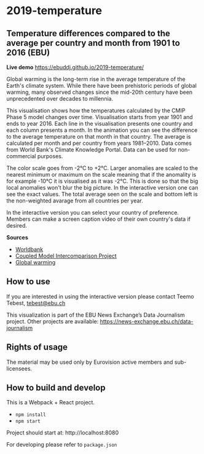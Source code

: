 # 2019-temperature

## Temperature differences compared to the average per country and month from 1901 to 2016 (EBU)

**Live demo** https://ebuddj.github.io/2019-temperature/

Global warming is the long-term rise in the average temperature of the Earth's climate system. While there have been prehistoric periods of global warming, many observed changes since the mid-20th century have been unprecedented over decades to millennia.

This visualisation shows how the temperatures calculated by the CMIP Phase 5 model changes over time. Visualisation starts from year 1901 and ends to year 2016. Each line in the visualisation presents one country and each column presents a month. In the animation you can see the difference to the average temperature on that month in that country. The average is calculated per month and per country from years 1981–2010. Data comes from World Bank's Climate Knowledge Portal. Data can be used for non-commercial purposes.

The color scale goes from -2°C to +2°C. Larger anomalies are scaled to the nearest minimum or maximum on the scale meaning that if the anomality is for example -10°C it is visualised as it was -2°C. This is done so that the big local anomalies won't blur the big picture. In the interactive version one can see the exact values. The total average seen on the scale and bottom left is the non-weighted avarage from all countries per year.  

In the interactive version you can select your country of preference. Members can make a screen caption video of their own country's data if desired.

**Sources**
* [Worldbank](https://climateknowledgeportal.worldbank.org/download-data)
* [Coupled Model Intercomparison Project](https://en.wikipedia.org/wiki/Coupled_Model_Intercomparison_Project)
* [Global warming](https://en.wikipedia.org/wiki/Global_warming)

## How to use

If you are interested in using the interactive version please contact Teemo Tebest, tebest@ebu.ch

This visualization is part of the EBU News Exchange’s Data Journalism project. Other projects are available: https://news-exchange.ebu.ch/data-journalism

## Rights of usage

The material may be used only by Eurovision active members and sub-licensees.

## How to build and develop

This is a Webpack + React project.

* `npm install`
* `npm start`

Project should start at: http://localhost:8080

For developing please refer to `package.json`